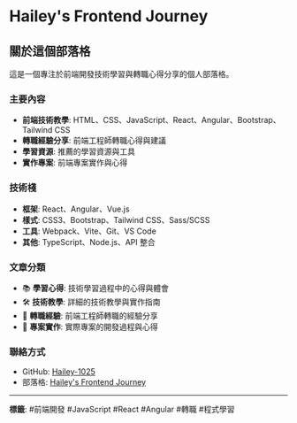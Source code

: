 # Hailey's Frontend Journey

## 關於這個部落格

這是一個專注於前端開發技術學習與轉職心得分享的個人部落格。

### 主要內容

- **前端技術教學**: HTML、CSS、JavaScript、React、Angular、Bootstrap、Tailwind CSS
- **轉職經驗分享**: 前端工程師轉職心得與建議
- **學習資源**: 推薦的學習資源與工具
- **實作專案**: 前端專案實作與心得

### 技術棧

- **框架**: React、Angular、Vue.js
- **樣式**: CSS3、Bootstrap、Tailwind CSS、Sass/SCSS
- **工具**: Webpack、Vite、Git、VS Code
- **其他**: TypeScript、Node.js、API 整合

### 文章分類

- 📚 **學習心得**: 技術學習過程中的心得與體會
- 🛠️ **技術教學**: 詳細的技術教學與實作指南
- 💼 **轉職經驗**: 前端工程師轉職的經驗分享
- 🎯 **專案實作**: 實際專案的開發過程與心得

### 聯絡方式

- GitHub: [Hailey-1025](https://github.com/Hailey-1025)
- 部落格: [Hailey's Frontend Journey](https://Hailey-1025.github.io/myBlog)

---

**標籤**: #前端開發 #JavaScript #React #Angular #轉職 #程式學習 